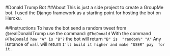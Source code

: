 #Donald Trump Bot
##About
This is just a side project to create a GroupMe bot. I used the Django 
framework as a starting point for hosting the bot on Heroku.

##Instructions
To have the bot send a random tweet from @realDonaldTrump use the command: 
`@TheDonald`
With the command `@TheDonald how "A" is "B"?` the bot will return `"B" is 
"random%" "A"`
Any isntance of `wall` will return `I'll build it higher and make "USER" pay 
for it.`

